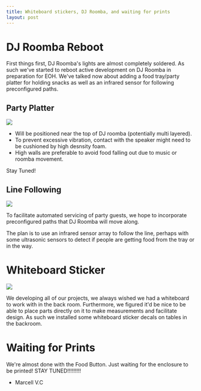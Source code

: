 ```yaml
---
title: Whiteboard stickers, DJ Roomba, and waiting for prints
layout: post
---
```


# DJ Roomba Reboot

First things first, DJ Roomba's lights are almost completely 
soldered. As such we've started to reboot active development on 
DJ Roomba in preparation for EOH. We've talked now about adding
a food tray/party platter for holding snacks as well as an 
infrared sensor for following preconfigured paths.

## Party Platter ##

<img src="{{ site.baseurl }}images/party_platter.jpg" />

- Will be positioned near the top of DJ roomba (potentially multi 
layered). 
- To prevent excessive vibration, contact with the speaker
might need to be cushioned by high desnsity foam.
- High walls are preferable to avoid food falling out due to music 
or roomba movement.

Stay Tuned!

## Line Following ##

<img src="{{ site.baseurl }}images/track.jpg" />

To facilitate automated servicing of party guests, we hope to 
incorporate preconfigured paths that DJ Roomba will move along.

The plan is to use an infrared sensor array to follow the line,
perhaps with some ultrasonic sensors to detect if people are getting 
food from the tray or in the way.

# Whiteboard Sticker

<img src="{{ site.baseurl }}images/sticker.jpg" />

We developing all of our projects, we always wished we had a whiteboard 
to work with in the back room. Furthermore, we figured it'd be nice to
be able to place parts directly on it to make measurements and facilitate
design. As such we installed some whiteboard sticker decals on tables in
the backroom.

# Waiting for Prints

We're almost done with the Food Button. Just waiting for the enclosure 
to be printed! STAY TUNED!!!!!!!!!


- Marcell V.C
